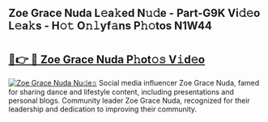 ## Zoe Grace Nuda L𝚎a𝚔ed N𝚞𝚍e - Part-G9K Vi𝚍𝚎o L𝚎a𝚔s - H𝚘𝚝 O𝚗𝚕yf𝚊ns P𝚑𝚘tos N1W44

# <h2><a href="http://kfejxnb.oniu.top/?m=Zoe+Grace+Nuda">🔗👉 🔴 Zoe Grace Nuda P𝚑ot𝚘𝚜 V𝚒d𝚎o</a></h2>

[![Zoe Grace Nuda Nu𝚍e𝚜](https://i.imgur.com/0qMVB7G.gif)](http://kfejxnb.oniu.top/?m=Zoe+Grace+Nuda)
Social media influencer Zoe Grace Nuda, famed for sharing dance and lifestyle content, including presentations and personal blogs. Community leader Zoe Grace Nuda, recognized for their leadership and dedication to improving their community.  
